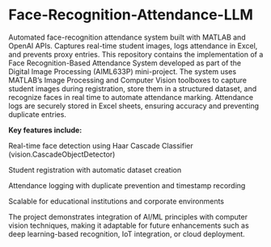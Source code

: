 # Face-Recognition-Attendance-LLM
Automated face-recognition attendance system built with MATLAB and OpenAI APIs. Captures real-time student images, logs attendance in Excel, and prevents proxy entries.
This repository contains the implementation of a Face Recognition-Based Attendance System developed as part of the Digital Image Processing (AIML633P) mini-project. The system uses MATLAB’s Image Processing and Computer Vision toolboxes to capture student images during registration, store them in a structured dataset, and recognize faces in real time to automate attendance marking. Attendance logs are securely stored in Excel sheets, ensuring accuracy and preventing duplicate entries.

**Key features include:**

Real-time face detection using Haar Cascade Classifier (vision.CascadeObjectDetector)

Student registration with automatic dataset creation

Attendance logging with duplicate prevention and timestamp recording

Scalable for educational institutions and corporate environments

The project demonstrates integration of AI/ML principles with computer vision techniques, making it adaptable for future enhancements such as deep learning-based recognition, IoT integration, or cloud deployment.
